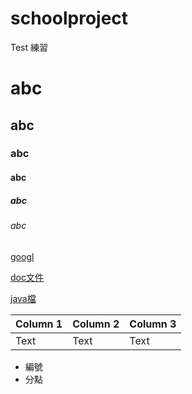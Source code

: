 # schoolproject
Test
練習

# abc
## abc
### abc
#### abc
##### abc
###### abc

[googl](http://www.google.com)

[doc文件](doc/index.html)


[java檔](SchoolProject/src/com/sa/Student.java)

| Column 1 | Column 2 | Column 3 |
| -------- | -------- | -------- |
| Text     | Text     | Text     |


- 編號 
- 分點
